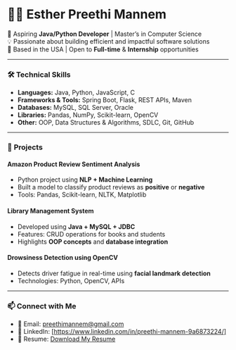 # 👩‍💻 Esther Preethi Mannem

🚀 Aspiring **Java/Python Developer** | Master’s in Computer Science  
💡 Passionate about building efficient and impactful software solutions  
📍 Based in the USA | Open to **Full-time** & **Internship** opportunities  

---

### 🛠️ **Technical Skills**
- **Languages:** Java, Python, JavaScript, C  
- **Frameworks & Tools:** Spring Boot, Flask, REST APIs, Maven  
- **Databases:** MySQL, SQL Server, Oracle  
- **Libraries:** Pandas, NumPy, Scikit-learn, OpenCV  
- **Other:** OOP, Data Structures & Algorithms, SDLC, Git, GitHub  

---

### 📌 **Projects**

#### Amazon Product Review Sentiment Analysis
- Python project using **NLP + Machine Learning**  
- Built a model to classify product reviews as **positive** or **negative**  
- Tools: Pandas, Scikit-learn, NLTK, Matplotlib  

#### Library Management System
- Developed using **Java + MySQL + JDBC**  
- Features: CRUD operations for books and students  
- Highlights **OOP concepts** and **database integration**

#### Drowsiness Detection using OpenCV
- Detects driver fatigue in real-time using **facial landmark detection**  
- Technologies: Python, OpenCV, APIs  

---

### 📫 **Connect with Me**
- 📧 Email: [preethimannem@gmail.com](mailto:preethimannem@gmail.com)
- 💼 LinkedIn: [https://www.linkedin.com/in/preethi-mannem-9a6873224/]
- 📄 Resume: [Download My Resume](https://github.com/PreethiMannem/PreethiMannem/raw/main/Esther_Preethi_Mannem_Resume.pdf)
